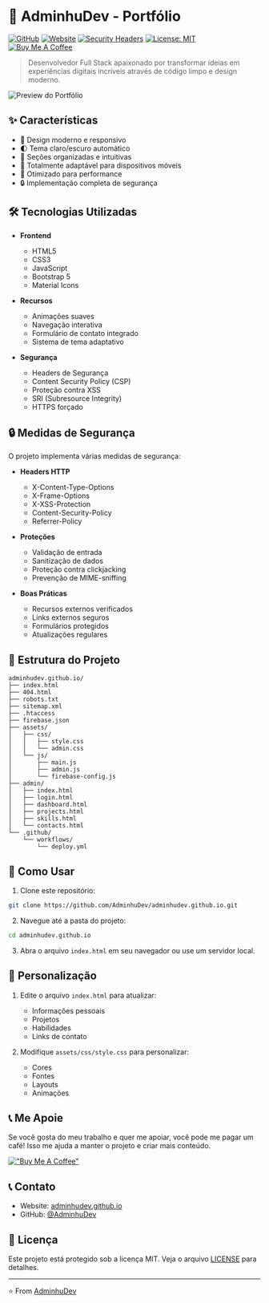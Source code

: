 # 🚀 AdminhuDev - Portfólio

[![GitHub](https://img.shields.io/badge/GitHub-AdminhuDev-blue?style=flat-square&logo=github)](https://github.com/AdminhuDev)
[![Website](https://img.shields.io/badge/Website-Portfolio-green?style=flat-square&logo=google-chrome)](https://adminhudev.github.io)
[![Security Headers](https://img.shields.io/badge/Security-Headers-success?style=flat-square&logo=security)](https://securityheaders.com)
[![License: MIT](https://img.shields.io/badge/License-MIT-yellow.svg?style=flat-square)](https://opensource.org/licenses/MIT)
[![Buy Me A Coffee](https://img.shields.io/badge/Buy%20Me%20A%20Coffee-donate-orange?style=flat-square&logo=buy-me-a-coffee)](https://www.buymeacoffee.com/adminhudev)

> Desenvolvedor Full Stack apaixonado por transformar ideias em experiências digitais incríveis através de código limpo e design moderno.

![Preview do Portfólio](https://cdn.pixabay.com/photo/2019/10/09/07/28/development-4536630_1280.png)

## ✨ Características

- 🎨 Design moderno e responsivo
- 🌓 Tema claro/escuro automático
- 🎯 Seções organizadas e intuitivas
- 📱 Totalmente adaptável para dispositivos móveis
- 🚀 Otimizado para performance
- 🔒 Implementação completa de segurança

## 🛠️ Tecnologias Utilizadas

- **Frontend**
  - HTML5
  - CSS3
  - JavaScript
  - Bootstrap 5
  - Material Icons

- **Recursos**
  - Animações suaves
  - Navegação interativa
  - Formulário de contato integrado
  - Sistema de tema adaptativo

- **Segurança**
  - Headers de Segurança
  - Content Security Policy (CSP)
  - Proteção contra XSS
  - SRI (Subresource Integrity)
  - HTTPS forçado

## 🔒 Medidas de Segurança

O projeto implementa várias medidas de segurança:

- **Headers HTTP**
  - X-Content-Type-Options
  - X-Frame-Options
  - X-XSS-Protection
  - Content-Security-Policy
  - Referrer-Policy

- **Proteções**
  - Validação de entrada
  - Sanitização de dados
  - Proteção contra clickjacking
  - Prevenção de MIME-sniffing

- **Boas Práticas**
  - Recursos externos verificados
  - Links externos seguros
  - Formulários protegidos
  - Atualizações regulares

## 📂 Estrutura do Projeto

```
adminhudev.github.io/
├── index.html
├── 404.html
├── robots.txt
├── sitemap.xml
├── .htaccess
├── firebase.json
├── assets/
│   ├── css/
│   │   ├── style.css
│   │   └── admin.css
│   └── js/
│       ├── main.js
│       ├── admin.js
│       └── firebase-config.js
├── admin/
│   ├── index.html
│   ├── login.html
│   ├── dashboard.html
│   ├── projects.html
│   ├── skills.html
│   └── contacts.html
└── .github/
    └── workflows/
        └── deploy.yml
```

## 🚀 Como Usar

1. Clone este repositório:
```bash
git clone https://github.com/AdminhuDev/adminhudev.github.io.git
```

2. Navegue até a pasta do projeto:
```bash
cd adminhudev.github.io
```

3. Abra o arquivo `index.html` em seu navegador ou use um servidor local.

## 📝 Personalização

1. Edite o arquivo `index.html` para atualizar:
   - Informações pessoais
   - Projetos
   - Habilidades
   - Links de contato

2. Modifique `assets/css/style.css` para personalizar:
   - Cores
   - Fontes
   - Layouts
   - Animações

## 📞 Me Apoie

Se você gosta do meu trabalho e quer me apoiar, você pode me pagar um café! Isso me ajuda a manter o projeto e criar mais conteúdo.

[!["Buy Me A Coffee"](https://www.buymeacoffee.com/assets/img/custom_images/orange_img.png)](https://www.buymeacoffee.com/adminhudev)

## 📞 Contato

- Website: [adminhudev.github.io](https://adminhudev.github.io)
- GitHub: [@AdminhuDev](https://github.com/AdminhuDev)

## 📄 Licença

Este projeto está protegido sob a licença MIT. Veja o arquivo [LICENSE](LICENSE) para detalhes.

---

⭐️ From [AdminhuDev](https://github.com/AdminhuDev) 